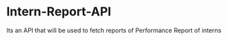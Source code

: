 # Intern-Report-API
Its an API that will be used to fetch reports of Performance Report of interns 
